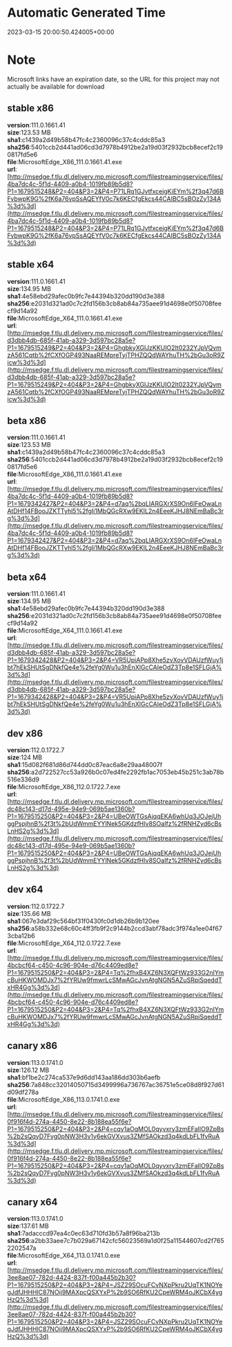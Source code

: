 # Automatic Generated Time
2023-03-15 20:00:50.424005+00:00

# Note
Microsoft links have an expiration date, so the URL for this project may not actually be available for download

## stable x86
**version**:111.0.1661.41  
**size**:123.53 MB  
**sha1**:c1439a2d49b58b47fc4c2360096c37c4cddc85a3  
**sha256**:5401ccb2d441ad06cd3d7978b4912be2a19d03f2932bcb8ecef2c190817fd5e6  
**file**:MicrosoftEdge_X86_111.0.1661.41.exe  
**url**:[http://msedge.f.tlu.dl.delivery.mp.microsoft.com/filestreamingservice/files/4ba7dc4c-5f1d-4409-a0b4-1019fb89b5d8?P1=1679515248&P2=404&P3=2&P4=P71LRq1GJvtfxcejgKiEYm%2f3q47d6BFvbwpK9G%2fK6a76vpSsAQEYfV0c7k6KECfgEkcs44CAIBC5sBOzZy134A%3d%3d](http://msedge.f.tlu.dl.delivery.mp.microsoft.com/filestreamingservice/files/4ba7dc4c-5f1d-4409-a0b4-1019fb89b5d8?P1=1679515248&P2=404&P3=2&P4=P71LRq1GJvtfxcejgKiEYm%2f3q47d6BFvbwpK9G%2fK6a76vpSsAQEYfV0c7k6KECfgEkcs44CAIBC5sBOzZy134A%3d%3d)  

## stable x64
**version**:111.0.1661.41  
**size**:134.95 MB  
**sha1**:4e58ebd29afec0b9fc7e44394b320dd190d3e388  
**sha256**:e2031d321ad0c7c2fd156b3cb8ab84a735aee91d4698e0f50708feecf9d14a92  
**file**:MicrosoftEdge_X64_111.0.1661.41.exe  
**url**:[http://msedge.f.tlu.dl.delivery.mp.microsoft.com/filestreamingservice/files/d3dbb4db-685f-41ab-a329-3d597bc28a5e?P1=1679515249&P2=404&P3=2&P4=GhgbkyXGlJzKKUIO2lt0232YJpVQvmzA561Cqtb%2fCXfOGP493NaaREMpreTyjTPHZQQdWAYhuTH%2bGu3oR9Zicw%3d%3d](http://msedge.f.tlu.dl.delivery.mp.microsoft.com/filestreamingservice/files/d3dbb4db-685f-41ab-a329-3d597bc28a5e?P1=1679515249&P2=404&P3=2&P4=GhgbkyXGlJzKKUIO2lt0232YJpVQvmzA561Cqtb%2fCXfOGP493NaaREMpreTyjTPHZQQdWAYhuTH%2bGu3oR9Zicw%3d%3d)  

## beta x86
**version**:111.0.1661.41  
**size**:123.53 MB  
**sha1**:c1439a2d49b58b47fc4c2360096c37c4cddc85a3  
**sha256**:5401ccb2d441ad06cd3d7978b4912be2a19d03f2932bcb8ecef2c190817fd5e6  
**file**:MicrosoftEdge_X86_111.0.1661.41.exe  
**url**:[http://msedge.f.tlu.dl.delivery.mp.microsoft.com/filestreamingservice/files/4ba7dc4c-5f1d-4409-a0b4-1019fb89b5d8?P1=1679342427&P2=404&P3=2&P4=d7aq%2bqLIARGXrXS9On6IFeOwaLnAtDHf14FBooJZKTTyhl5%2fgIi1MbQGcRXw9EKIL2n4EeeKJHJ8NEmBaBc3rg%3d%3d](http://msedge.f.tlu.dl.delivery.mp.microsoft.com/filestreamingservice/files/4ba7dc4c-5f1d-4409-a0b4-1019fb89b5d8?P1=1679342427&P2=404&P3=2&P4=d7aq%2bqLIARGXrXS9On6IFeOwaLnAtDHf14FBooJZKTTyhl5%2fgIi1MbQGcRXw9EKIL2n4EeeKJHJ8NEmBaBc3rg%3d%3d)  

## beta x64
**version**:111.0.1661.41  
**size**:134.95 MB  
**sha1**:4e58ebd29afec0b9fc7e44394b320dd190d3e388  
**sha256**:e2031d321ad0c7c2fd156b3cb8ab84a735aee91d4698e0f50708feecf9d14a92  
**file**:MicrosoftEdge_X64_111.0.1661.41.exe  
**url**:[http://msedge.f.tlu.dl.delivery.mp.microsoft.com/filestreamingservice/files/d3dbb4db-685f-41ab-a329-3d597bc28a5e?P1=1679342428&P2=404&P3=2&P4=VR5UpiAPp8Xhe5zvXovVDAUzfWuy1jbt7hEkSHUtSgDNkfQe4e%2feYg0Wu1u3hEnXlGcCAIeOdZ3Tp8e1SFLGjA%3d%3d](http://msedge.f.tlu.dl.delivery.mp.microsoft.com/filestreamingservice/files/d3dbb4db-685f-41ab-a329-3d597bc28a5e?P1=1679342428&P2=404&P3=2&P4=VR5UpiAPp8Xhe5zvXovVDAUzfWuy1jbt7hEkSHUtSgDNkfQe4e%2feYg0Wu1u3hEnXlGcCAIeOdZ3Tp8e1SFLGjA%3d%3d)  

## dev x86
**version**:112.0.1722.7  
**size**:124 MB  
**sha1**:15d082f681d86d744dd0c87eac6a8e29aa48007f  
**sha256**:a2d722527cc53a926b0c07ed4fe2292fb1ac7053eb45b251c3ab78b516e336d9  
**file**:MicrosoftEdge_X86_112.0.1722.7.exe  
**url**:[http://msedge.f.tlu.dl.delivery.mp.microsoft.com/filestreamingservice/files/dc48c143-d17d-495e-94e9-069b5ae1360b?P1=1679515250&P2=404&P3=2&P4=UBeOWTGsAjqqEKA6whUq3JOJejUhggPspjhnB%2f3t%2bUdWmmEYYlNek5GKdzfHIv8SOaIfz%2fRNHZyd6cBsLnHS2g%3d%3d](http://msedge.f.tlu.dl.delivery.mp.microsoft.com/filestreamingservice/files/dc48c143-d17d-495e-94e9-069b5ae1360b?P1=1679515250&P2=404&P3=2&P4=UBeOWTGsAjqqEKA6whUq3JOJejUhggPspjhnB%2f3t%2bUdWmmEYYlNek5GKdzfHIv8SOaIfz%2fRNHZyd6cBsLnHS2g%3d%3d)  

## dev x64
**version**:112.0.1722.7  
**size**:135.66 MB  
**sha1**:067e3daf29c564bf31f0430fc0d1db26b9b120ee  
**sha256**:a58b332e68c60c4ff3fb9f2c9144b2ccd3abf78adc3f974a1ee04f673cba12b6  
**file**:MicrosoftEdge_X64_112.0.1722.7.exe  
**url**:[http://msedge.f.tlu.dl.delivery.mp.microsoft.com/filestreamingservice/files/4bcbcf64-c450-4c96-904e-d76c4409ed8e?P1=1679515250&P2=404&P3=2&P4=Tq%2fhxB4XZ6N3XQFtWz933G2nIYmcBuHKWOMDJx7%2fYRUw9fmwrLcSMwAGcJvnAtgNGN5AZuSRpiSqeddTxHR4Gg%3d%3d](http://msedge.f.tlu.dl.delivery.mp.microsoft.com/filestreamingservice/files/4bcbcf64-c450-4c96-904e-d76c4409ed8e?P1=1679515250&P2=404&P3=2&P4=Tq%2fhxB4XZ6N3XQFtWz933G2nIYmcBuHKWOMDJx7%2fYRUw9fmwrLcSMwAGcJvnAtgNGN5AZuSRpiSqeddTxHR4Gg%3d%3d)  

## canary x86
**version**:113.0.1741.0  
**size**:126.12 MB  
**sha1**:bf1be2c274ca537e9d6dd143aa186dd303b6aefb  
**sha256**:7a848cc32014050715d3499996a736767ac36751e5ce08d8f927d61d09df278a  
**file**:MicrosoftEdge_X86_113.0.1741.0.exe  
**url**:[http://msedge.f.tlu.dl.delivery.mp.microsoft.com/filestreamingservice/files/0f916f4d-274a-4450-8e22-8b188ea55f6e?P1=1679515250&P2=404&P3=2&P4=cqy1aOqMOL0qyvxry3zmEFaIlO9ZpBs%2b2sQqyD7Fvg0pNW3H3v1y6ekGVXvus3ZMfSAOkzd3q4kdLbFL1fvRuA%3d%3d](http://msedge.f.tlu.dl.delivery.mp.microsoft.com/filestreamingservice/files/0f916f4d-274a-4450-8e22-8b188ea55f6e?P1=1679515250&P2=404&P3=2&P4=cqy1aOqMOL0qyvxry3zmEFaIlO9ZpBs%2b2sQqyD7Fvg0pNW3H3v1y6ekGVXvus3ZMfSAOkzd3q4kdLbFL1fvRuA%3d%3d)  

## canary x64
**version**:113.0.1741.0  
**size**:137.61 MB  
**sha1**:7adacccd97ea4c0ec63d710fd3b57a8f96ba213b  
**sha256**:a2bb33aee7c7b029a67142cfc56023569a1d0f25a11544607cd2f7652202547a  
**file**:MicrosoftEdge_X64_113.0.1741.0.exe  
**url**:[http://msedge.f.tlu.dl.delivery.mp.microsoft.com/filestreamingservice/files/3ee8ae07-782d-4424-837f-f00a445b2b30?P1=1679515250&P2=404&P3=2&P4=JSZ29SOcuFCvNXpPkru2UqTK1NOYegJdfJHHHlC87NOij9MAXpcQSXYxP%2b9SO6RfKU2CpeWRM4oJKCbX4ygHzQ%3d%3d](http://msedge.f.tlu.dl.delivery.mp.microsoft.com/filestreamingservice/files/3ee8ae07-782d-4424-837f-f00a445b2b30?P1=1679515250&P2=404&P3=2&P4=JSZ29SOcuFCvNXpPkru2UqTK1NOYegJdfJHHHlC87NOij9MAXpcQSXYxP%2b9SO6RfKU2CpeWRM4oJKCbX4ygHzQ%3d%3d)  

